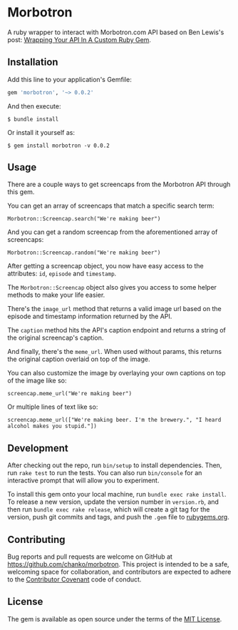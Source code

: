 # Morbotron

A ruby wrapper to interact with Morbotron.com API based on Ben Lewis's post: [Wrapping Your API In A Custom Ruby Gem](https://blog.engineyard.com/2014/wrapping-your-api-in-a-ruby-gem).

## Installation

Add this line to your application's Gemfile:

```ruby
gem 'morbotron', '~> 0.0.2'
```

And then execute:

    $ bundle install

Or install it yourself as:

    $ gem install morbotron -v 0.0.2

## Usage

There are a couple ways to get screencaps from the Morbotron API through this gem.

You can get an array of screencaps that match a specific search term:

```
Morbotron::Screencap.search("We're making beer")
```


And you can get a random screencap from the aforementioned array of screencaps:

```
Morbotron::Screencap.random("We're making beer")
```

After getting a screencap object, you now have easy access to the attributes: ```id```, ```episode``` and ```timestamp```.

The ```Morbotron::Screencap``` object also gives you access to some helper methods to make your life easier.

There's the ```image_url``` method that returns a valid image url based on the episode and timestamp information returned by the API.

The ```caption``` method hits the API's caption endpoint and returns a string of the original screencap's caption.

And finally, there's the ```meme_url```. When used without params, this returns the original caption overlaid on top of the image.

You can also customize the image by overlaying your own captions on top of the image like so:

```
screencap.meme_url("We're making beer")
```
Or multiple lines of text like so:
```
screencap.meme_url(["We're making beer. I'm the brewery.", "I heard alcohol makes you stupid."])
```

## Development

After checking out the repo, run `bin/setup` to install dependencies. Then, run `rake test` to run the tests. You can also run `bin/console` for an interactive prompt that will allow you to experiment.

To install this gem onto your local machine, run `bundle exec rake install`. To release a new version, update the version number in `version.rb`, and then run `bundle exec rake release`, which will create a git tag for the version, push git commits and tags, and push the `.gem` file to [rubygems.org](https://rubygems.org).

## Contributing

Bug reports and pull requests are welcome on GitHub at https://github.com/chanko/morbotron. This project is intended to be a safe, welcoming space for collaboration, and contributors are expected to adhere to the [Contributor Covenant](CODE_OF_CONDUCT.md) code of conduct.


## License

The gem is available as open source under the terms of the [MIT License](http://opensource.org/licenses/MIT).
